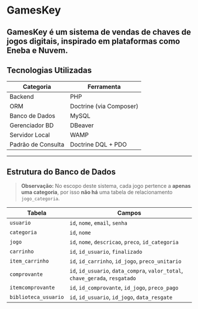 # GamesKey

**GamesKey** é um sistema de vendas de chaves de jogos digitais, inspirado em plataformas como **Eneba** e **Nuvem**. 
---

## Tecnologias Utilizadas

| Categoria           | Ferramenta                                           |
|---------------------|------------------------------------------------------|
| Backend             | PHP                                                  |
| ORM                 | Doctrine (via Composer)                              |
| Banco de Dados      | MySQL                                                |
| Gerenciador BD      | DBeaver                                              |
| Servidor Local      | WAMP                                                 |
| Padrão de Consulta  | Doctrine DQL + PDO                                   |

---

##  Estrutura do Banco de Dados

> **Observação:** No escopo deste sistema, cada jogo pertence a **apenas uma categoria**, por isso **não há** uma tabela de relacionamento `jogo_categoria`.

| Tabela               | Campos                                                                 |
|----------------------|------------------------------------------------------------------------|
| `usuario`            | `id`, `nome`, `email`, `senha`                                         |
| `categoria`          | `id`, `nome`                                                           |
| `jogo`               | `id`, `nome`, `descricao`, `preco`, `id_categoria`                     |
| `carrinho`           | `id`, `id_usuario`, `finalizado`                                       |
| `item_carrinho`      | `id`, `id_carrinho`, `id_jogo`, `preco_unitario`                       |
| `comprovante`        | `id`, `id_usuario`, `data_compra`, `valor_total`, `chave_gerada`, `resgatado` |
| `itemcomprovante`    | `id`, `id_comprovante`, `id_jogo`, `preco_pago`                        |
| `biblioteca_usuario` | `id`, `id_usuario`, `id_jogo`, `data_resgate`                          |



